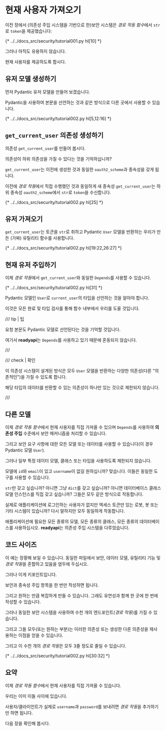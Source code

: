 # 현재 사용자 가져오기

이전 장에서 (의존성 주입 시스템을 기반으로 한)보안 시스템은 *경로 작동 함수*에서 `str`로 `token`을 제공했습니다:

{* ../../docs_src/security/tutorial001.py hl[10] *}

그러나 아직도 유용하지 않습니다.

현재 사용자를 제공하도록 합시다.

## 유저 모델 생성하기

먼저 Pydantic 유저 모델을 만들어 보겠습니다.

Pydantic을 사용하여 본문을 선언하는 것과 같은 방식으로 다른 곳에서 사용할 수 있습니다.

{* ../../docs_src/security/tutorial002.py hl[5,12:16] *}

## `get_current_user` 의존성 생성하기

의존성 `get_current_user`를 만들어 봅시다.

의존성이 하위 의존성을 가질 수 있다는 것을 기억하십니까?

`get_current_user`는 이전에 생성한 것과 동일한 `oauth2_scheme`과 종속성을 갖게 됩니다.

이전에 *경로 작동*에서 직접 수행했던 것과 동일하게 새 종속성 `get_current_user`는 하위 종속성 `oauth2_scheme`에서 `str`로 `token`을 수신합니다.

{* ../../docs_src/security/tutorial002.py hl[25] *}

## 유저 가져오기

`get_current_user`는 토큰을 `str`로 취하고 Pydantic `User` 모델을 반환하는 우리가 만든 (가짜) 유틸리티 함수를 사용합니다.

{* ../../docs_src/security/tutorial002.py hl[19:22,26:27] *}

## 현재 유저 주입하기

이제 *경로 작동*에서 `get_current_user`와 동일한 `Depends`를 사용할 수 있습니다.

{* ../../docs_src/security/tutorial002.py hl[31] *}

Pydantic 모델인 `User`로 `current_user`의 타입을 선언하는 것을 알아야 합니다.

이것은 모든 완료 및 타입 검사를 통해 함수 내부에서 우리를 도울 것입니다.

/// tip | 팁

요청 본문도 Pydantic 모델로 선언된다는 것을 기억할 것입니다.

여기서 **readyapi**는 `Depends`를 사용하고 있기 때문에 혼동되지 않습니다.

///

/// check | 확인

이 의존성 시스템이 설계된 방식은 모두 `User` 모델을 반환하는 다양한 의존성(다른 "의존적인")을 가질 수 있도록 합니다.

해당 타입의 데이터를 반환할 수 있는 의존성이 하나만 있는 것으로 제한되지 않습니다.

///

## 다른 모델

이제 *경로 작동 함수*에서 현재 사용자를 직접 가져올 수 있으며 `Depends`를 사용하여 **의존성 주입** 수준에서 보안 메커니즘을 처리할 수 있습니다.

그리고 보안 요구 사항에 대한 모든 모델 또는 데이터를 사용할 수 있습니다(이 경우 Pydantic 모델 `User`).

그러나 일부 특정 데이터 모델, 클래스 또는 타입을 사용하도록 제한되지 않습니다.

모델에 `id`와 `email`이 있고 `username`이 없길 원하십니까? 맞습니다. 이들은 동일한 도구를 사용할 수 있습니다.

`str`만 갖고 싶습니까? 아니면 그냥 `dict`를 갖고 싶습니까? 아니면 데이터베이스 클래스 모델 인스턴스를 직접 갖고 싶습니까? 그들은 모두 같은 방식으로 작동합니다.

실제로 애플리케이션에 로그인하는 사용자가 없지만 액세스 토큰만 있는 로봇, 봇 또는 기타 시스템이 있습니까? 다시 말하지만 모두 동일하게 작동합니다.

애플리케이션에 필요한 모든 종류의 모델, 모든 종류의 클래스, 모든 종류의 데이터베이스를 사용하십시오. **readyapi**는 의존성 주입 시스템을 다루었습니다.

## 코드 사이즈

이 예는 장황해 보일 수 있습니다. 동일한 파일에서 보안, 데이터 모델, 유틸리티 기능 및 *경로 작동*을 혼합하고 있음을 염두에 두십시오.

그러나 이게 키포인트입니다.

보안과 종속성 주입 항목을 한 번만 작성하면 됩니다.

그리고 원하는 만큼 복잡하게 만들 수 있습니다. 그래도 유연성과 함께 한 곳에 한 번에 작성할 수 있습니다.

그러나 동일한 보안 시스템을 사용하여 수천 개의 엔드포인트(*경로 작동*)를 가질 수 있습니다.

그리고 그들 모두(또는 원하는 부분)는 이러한 의존성 또는 생성한 다른 의존성을 재사용하는 이점을 얻을 수 있습니다.

그리고 이 수천 개의 *경로 작동*은 모두 3줄 정도로 줄일 수 있습니다.

{* ../../docs_src/security/tutorial002.py hl[30:32] *}

## 요약

이제 *경로 작동 함수*에서 현재 사용자를 직접 가져올 수 있습니다.

우리는 이미 이들 사이에 있습니다.

사용자/클라이언트가 실제로 `username`과 `password`를 보내려면 *경로 작동*을 추가하기만 하면 됩니다.

다음 장을 확인해 봅시다.

